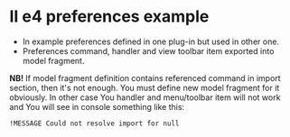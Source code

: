 II e4 preferences example
====

* In example preferences defined in one plug-in but used in other one.
* Preferences command, handler and view toolbar item exported into model fragment.

**NB!** If model fragment definition contains referenced command in import section, then it's not enough. You must define new model fragment for it obviously. 
In other case You handler and menu/toolbar item will not work and You will see in console something like this:
```
!MESSAGE Could not resolve import for null
```
